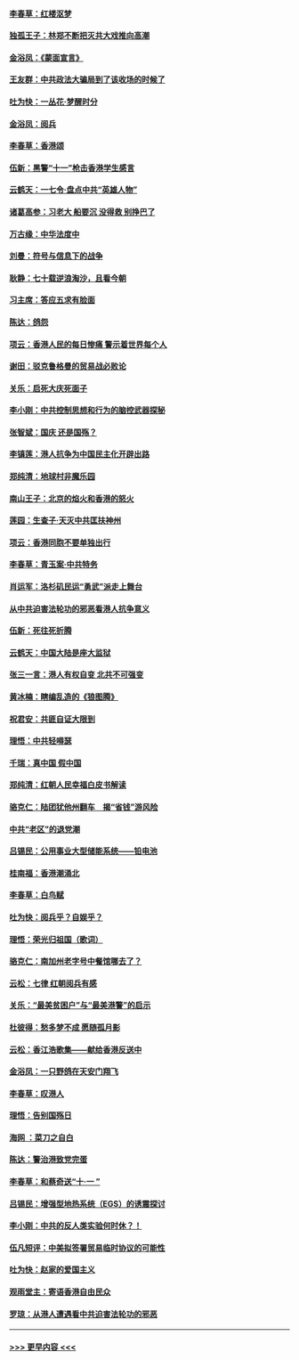 #### [李春草：红楼沤梦](../pages/nsc993/n11569673.md?t=10050733) 
#### [独孤王子：林郑不断把灭共大戏推向高潮](../pages/nsc993/n11569381.md?t=10050733) 
#### [金浴凤：《蒙面宣言》](../pages/nsc993/n11569368.md?t=10050733) 
#### [王友群：中共政法大骗局到了该收场的时候了](../pages/nsc993/n11568940.md?t=10050733) 
#### [吐为快：一丛花‧梦醒时分](../pages/nsc993/n11567491.md?t=10050733) 
#### [金浴凤：阅兵](../pages/nsc993/n11567454.md?t=10050733) 
#### [李春草：香港颂](../pages/nsc993/n11567444.md?t=10050733) 
#### [伍新：黑警“十一”枪击香港学生感言](../pages/nsc993/n11567426.md?t=10050733) 
#### [云鹤天：一七令‧盘点中共“英雄人物”](../pages/nsc993/n11567091.md?t=10050733) 
#### [诸葛高参：习老大 船要沉 没得救 别挣巴了](../pages/nsc993/n11566976.md?t=10050733) 
#### [万古缘：中华法度中](../pages/nsc993/n11566726.md?t=10050733) 
#### [刘曼：符号与信息下的战争](../pages/nsc993/n11564655.md?t=10050733) 
#### [耿静：七十载逆浪淘沙，且看今朝](../pages/nsc993/n11564520.md?t=10050733) 
#### [习主席：答应五求有脸面](../pages/nsc993/n11563953.md?t=10050733) 
#### [陈达：鸽怨](../pages/nsc993/n11561879.md?t=10050733) 
#### [项云：香港人民的每日惨痛  警示着世界每个人](../pages/nsc993/n11559273.md?t=10050733) 
#### [谢田：驳克鲁格曼的贸易战必败论](../pages/nsc993/n11555840.md?t=10050733) 
#### [关乐：启死大庆死面子](../pages/nsc993/n11556823.md?t=10050733) 
#### [李小刚：中共控制思想和行为的脑控武器探秘](../pages/nsc993/n11556776.md?t=10050733) 
#### [张智斌：国庆  还是国殇？](../pages/nsc993/n11556617.md?t=10050733) 
#### [李镇莲：港人抗争为中国民主化开辟出路](../pages/nsc993/n11556570.md?t=10050733) 
#### [郑纯清：地球村非魔乐园](../pages/nsc993/n11555415.md?t=10050733) 
#### [南山王子：北京的焰火和香港的怒火](../pages/nsc993/n11555318.md?t=10050733) 
#### [莲园：生查子·天灭中共匡扶神州](../pages/nsc993/n11555302.md?t=10050733) 
#### [项云：香港同胞不要单独出行](../pages/nsc993/n11555276.md?t=10050733) 
#### [李春草：青玉案‧中共特务](../pages/nsc993/n11552356.md?t=10050733) 
#### [肖运军：洛杉矶民运“勇武”派走上舞台](../pages/nsc993/n11551595.md?t=10050733) 
#### [从中共迫害法轮功的邪恶看港人抗争意义](../pages/nsc993/n11540858.md?t=10050733) 
#### [伍新：死往死折腾](../pages/nsc993/n11550174.md?t=10050733) 
#### [云鹤天：中国大陆是座大监狱](../pages/nsc993/n11550155.md?t=10050733) 
#### [张三一言：港人有权自变 北共不可强变](../pages/nsc993/n11550132.md?t=10050733) 
#### [黄冰楠：瞎编乱造的《狼图腾》](../pages/nsc993/n11550082.md?t=10050733) 
#### [祝君安：共匪自证大限到](../pages/nsc993/n11550041.md?t=10050733) 
#### [理悟：中共轻嘚瑟](../pages/nsc993/n11547978.md?t=10050733) 
#### [千瑞：真中国 假中国](../pages/nsc993/n11547865.md?t=10050733) 
#### [郑纯清：红朝人民幸福白皮书解读](../pages/nsc993/n11547499.md?t=10050733) 
#### [骆克仁：陆团犹他州翻车　揭“省钱”游风险](../pages/nsc993/n11546977.md?t=10050733) 
#### [中共“老区”的退党潮](../pages/nsc993/n11545995.md?t=10050733) 
#### [吕锡民：公用事业大型储能系统——铅电池](../pages/nsc993/n11545701.md?t=10050733) 
#### [桂南福：香港潮涌北](../pages/nsc993/n11545682.md?t=10050733) 
#### [李春草：白鸟赋](../pages/nsc993/n11545663.md?t=10050733) 
#### [吐为快：阅兵乎？自娱乎？](../pages/nsc993/n11545625.md?t=10050733) 
#### [理悟：荣光归祖国（歌词）](../pages/nsc993/n11545616.md?t=10050733) 
#### [骆克仁：南加州老字号中餐馆哪去了？](../pages/nsc993/n11545120.md?t=10050733) 
#### [云松：七律 红朝阅兵有感](../pages/nsc993/n11542394.md?t=10050733) 
#### [关乐：“最美贫困户”与“最美港警”的启示](../pages/nsc993/n11542252.md?t=10050733) 
#### [杜彼得：愁多梦不成 愿随孤月影](../pages/nsc993/n11540296.md?t=10050733) 
#### [云松：香江浩歌集——献给香港反送中](../pages/nsc993/n11540149.md?t=10050733) 
#### [金浴凤：一只野鸽在天安门翔飞](../pages/nsc993/n11540280.md?t=10050733) 
#### [李春草：叹港人](../pages/nsc993/n11540119.md?t=10050733) 
#### [理悟：告别国殇日](../pages/nsc993/n11539610.md?t=10050733) 
#### [海网 ：菜刀之自白](../pages/nsc993/n11539597.md?t=10050733) 
#### [陈达：警治港致党完蛋](../pages/nsc993/n11538127.md?t=10050733) 
#### [李春草：和蔡奇送“十·一 ”](../pages/nsc993/n11537810.md?t=10050733) 
#### [吕锡民：增强型地热系统（EGS）的诱震探讨](../pages/nsc993/n11537765.md?t=10050733) 
#### [李小刚：中共的反人类实验何时休？！](../pages/nsc993/n11537669.md?t=10050733) 
#### [伍凡短评：中美拟签署贸易临时协议的可能性](../pages/nsc993/n11536773.md?t=10050733) 
#### [吐为快：赵家的爱国主义](../pages/nsc993/n11536750.md?t=10050733) 
#### [观雨堂主：寄语香港自由民众](../pages/nsc993/n11536735.md?t=10050733) 
#### [罗琼：从港人遭遇看中共迫害法轮功的邪恶](../pages/nsc993/n11507862.md?t=10050733) 

----
#### [ >>> 更早内容 <<< ](../indexes/nsc993-earlier.md)
